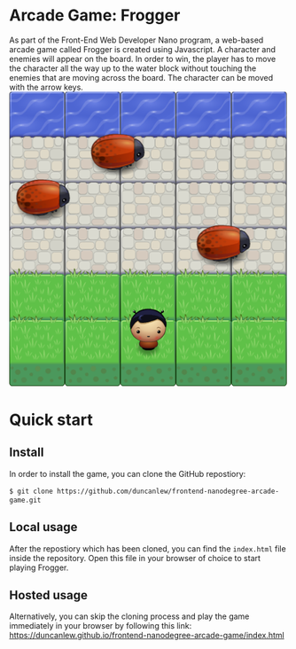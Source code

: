 Arcade Game: Frogger
===============================

As part of the Front-End Web Developer Nano program, a web-based arcade game called Frogger is created using Javascript. A character and enemies will appear on the board. In order to win, the player has to move the character all the way up to the water block without touching the enemies that are moving across the board. The character can be moved with the arrow keys.
![Screenshot of the game](images/screenshot-game.png)

# Quick start
## Install
In order to install the game, you can clone the GitHub repostiory:
```
$ git clone https://github.com/duncanlew/frontend-nanodegree-arcade-game.git
```

## Local usage
After the repostiory which has been cloned, you can find the ```index.html``` file inside the repository. Open this file in your browser of choice to start playing Frogger.

## Hosted usage
Alternatively, you can skip the cloning process and play the game immediately in your browser by following this link: https://duncanlew.github.io/frontend-nanodegree-arcade-game/index.html